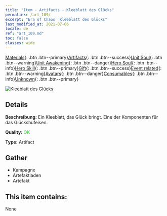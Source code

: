 ```yaml
---
title: "Item - Artifacts - Kleeblatt des Glücks"
permalink: /art_109/
excerpt: "Era of Chaos  Kleeblatt des Glücks"
last_modified_at: 2021-07-06
locale: de
ref: "art_109.md"
toc: false
classes: wide
---
```

 [Materials](/ItemsDE/){: .btn .btn--primary}[Artifacts](/ItemsDE/Artifacts/){: .btn .btn--success}[Unit Soul](/ItemsDE/UnitSoul/){: .btn .btn--warning}[Unit Awakening](/ItemsDE/UnitAwakening/){: .btn .btn--danger}[Hero Soul](/ItemsDE/HeroSoul/){: .btn .btn--info}[Hero Skill](/ItemsDE/HeroSkill/){: .btn .btn--primary}[Gift](/ItemsDE/Gift/){: .btn .btn--success}[Event related](/ItemsDE/Events/){: .btn .btn--warning}[Avatars](/ItemsDE/Avatars/){: .btn .btn--danger}[Consumables](/ItemsDE/Consumables/){: .btn .btn--info}[Unknown](/ItemsDE/Unknown/){: .btn .btn--primary}

 ![Kleeblatt des Glücks](/images/t/artifact_40121.png)

## Details
 **Beschreibung:** Ein Kleeblatt, das Glück bringt. Eine der Komponenten für das Glückshufeisen.

 **Quality:** <span style="color: #32CD32">OK</span>

 **Type:** Artifact

## Gather

*    Kampagne 
*    Artefaktladen 
*    Artefakt 

## This item contains:

  None

